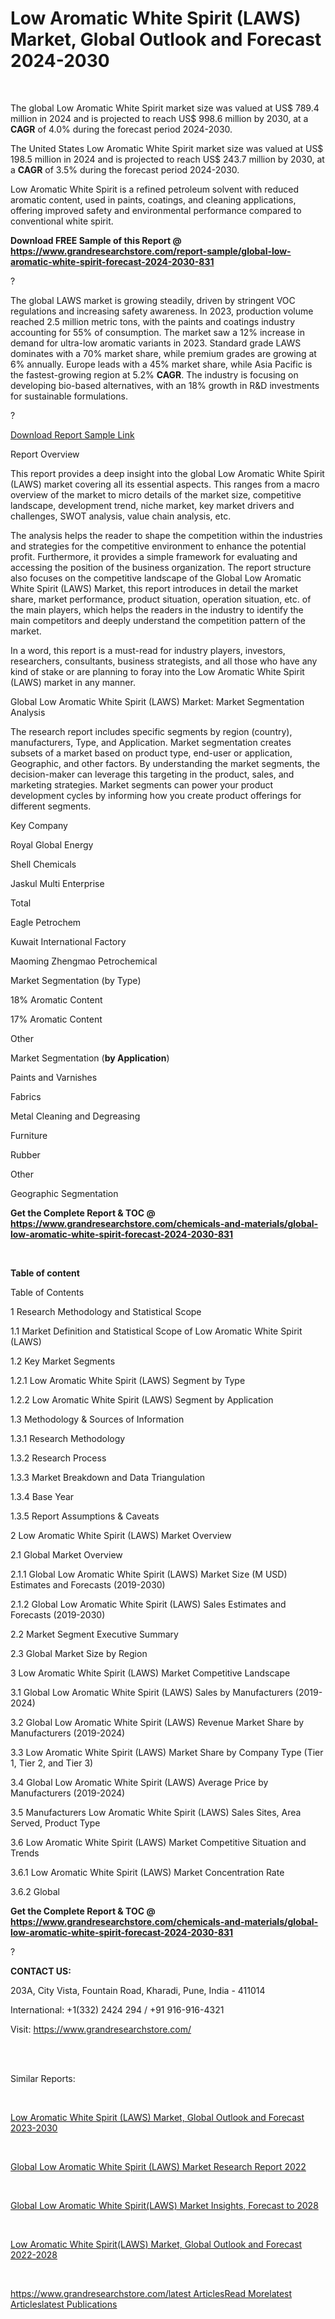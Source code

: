 <h1>Low Aromatic White Spirit (LAWS) Market, Global Outlook and Forecast 2024-2030</h1><br/><p>The global Low Aromatic White Spirit market size was valued at US$ 789.4 million in 2024 and is projected to reach US$ 998.6 million by 2030, at a <strong>CAGR</strong> of 4.0% during the forecast period 2024-2030.</p>
 
 
 
 <p>The United States Low Aromatic White Spirit market size was valued at US$ 198.5 million in 2024 and is projected to reach US$ 243.7 million by 2030, at a <strong>CAGR</strong> of 3.5% during the forecast period 2024-2030.</p>
 
 
 
 <p>Low Aromatic White Spirit is a refined petroleum solvent with reduced aromatic content, used in paints, coatings, and cleaning applications, offering improved safety and environmental performance compared to conventional white spirit.</p>
 
 
 
 <div><b>Download FREE Sample of this Report @ <a href="https://www.grandresearchstore.com/report-sample/global-low-aromatic-white-spirit-forecast-2024-2030-831">https://www.grandresearchstore.com/report-sample/global-low-aromatic-white-spirit-forecast-2024-2030-831</a></b></div>
 
 
 
 <p>? </p>
 
 
 
 <p>The global LAWS market is growing steadily, driven by stringent VOC regulations and increasing safety awareness. In 2023, production volume reached 2.5 million metric tons, with the paints and coatings industry accounting for 55% of consumption. The market saw a 12% increase in demand for ultra-low aromatic variants in 2023. Standard grade LAWS dominates with a 70% market share, while premium grades are growing at 6% annually. Europe leads with a 45% market share, while Asia Pacific is the fastest-growing region at 5.2% <strong>CAGR</strong>. The industry is focusing on developing bio-based alternatives, with an 18% growth in R&D investments for sustainable formulations.</p>
 
 
 
 <p>? </p>
 
 
 
 <p><a href="https://www.grandresearchstore.com/mr-admin/report-sample/global-low-aromatic-white-spirit-forecast-2024-2030-831">Download Report Sample Link</a></p>
 
 
 
 <p>Report Overview</p>
 
 
 
 <p>This report provides a deep insight into the global Low Aromatic White Spirit (LAWS) market covering all its essential aspects. This ranges from a macro overview of the market to micro details of the market size, competitive landscape, development trend, niche market, key market drivers and challenges, SWOT analysis, value chain analysis, etc.</p>
 
 
 
 <p>The analysis helps the reader to shape the competition within the industries and strategies for the competitive environment to enhance the potential profit. Furthermore, it provides a simple framework for evaluating and accessing the position of the business organization. The report structure also focuses on the competitive landscape of the Global Low Aromatic White Spirit (LAWS) Market, this report introduces in detail the market share, market performance, product situation, operation situation, etc. of the main players, which helps the readers in the industry to identify the main competitors and deeply understand the competition pattern of the market.</p>
 
 
 
 <p>In a word, this report is a must-read for industry players, investors, researchers, consultants, business strategists, and all those who have any kind of stake or are planning to foray into the Low Aromatic White Spirit (LAWS) market in any manner.</p>
 
 
 
 <p>Global Low Aromatic White Spirit (LAWS) Market: Market Segmentation Analysis</p>
 
 
 
 <p>The research report includes specific segments by region (country), manufacturers, Type, and Application. Market segmentation creates subsets of a market based on product type, end-user or application, Geographic, and other factors. By understanding the market segments, the decision-maker can leverage this targeting in the product, sales, and marketing strategies. Market segments can power your product development cycles by informing how you create product offerings for different segments.</p>
 
 
 
 <p>Key Company</p>
 
 
 
 <p>Royal Global Energy</p>
 
 
 
 <p>Shell Chemicals</p>
 
 
 
 <p>Jaskul Multi Enterprise</p>
 
 
 
 <p>Total</p>
 
 
 
 <p>Eagle Petrochem</p>
 
 
 
 <p>Kuwait International Factory</p>
 
 
 
 <p>Maoming Zhengmao Petrochemical</p>
 
 
 
 <p>Market Segmentation (by Type)</p>
 
 
 
 <p>18% Aromatic Content</p>
 
 
 
 <p>17% Aromatic Content</p>
 
 
 
 <p>Other</p>
 
 
 
 <p>Market Segmentation (<strong>by Application</strong>)</p>
 
 
 
 <p>Paints and Varnishes</p>
 
 
 
 <p>Fabrics</p>
 
 
 
 <p>Metal Cleaning and Degreasing</p>
 
 
 
 <p>Furniture</p>
 
 
 
 <p>Rubber</p>
 
 
 
 <p>Other</p>
 
 
 
 <p>Geographic Segmentation</p>
 
 
 
 <div><b>Get the Complete Report & TOC @ <a href="https://www.grandresearchstore.com/chemicals-and-materials/global-low-aromatic-white-spirit-forecast-2024-2030-831">https://www.grandresearchstore.com/chemicals-and-materials/global-low-aromatic-white-spirit-forecast-2024-2030-831</a></b></div>
 
 
 
 <p><br />
 
 <b>Table of content</b></p>
 
 
 
 <p>Table of Contents<br />
 
 1 Research Methodology and Statistical Scope<br />
 
 1.1 Market Definition and Statistical Scope of Low Aromatic White Spirit (LAWS)<br />
 
 1.2 Key Market Segments<br />
 
 1.2.1 Low Aromatic White Spirit (LAWS) Segment by Type<br />
 
 1.2.2 Low Aromatic White Spirit (LAWS) Segment by Application<br />
 
 1.3 Methodology & Sources of Information<br />
 
 1.3.1 Research Methodology<br />
 
 1.3.2 Research Process<br />
 
 1.3.3 Market Breakdown and Data Triangulation<br />
 
 1.3.4 Base Year<br />
 
 1.3.5 Report Assumptions & Caveats<br />
 
 2 Low Aromatic White Spirit (LAWS) Market Overview<br />
 
 2.1 Global Market Overview<br />
 
 2.1.1 Global Low Aromatic White Spirit (LAWS) Market Size (M USD) Estimates and Forecasts (2019-2030)<br />
 
 2.1.2 Global Low Aromatic White Spirit (LAWS) Sales Estimates and Forecasts (2019-2030)<br />
 
 2.2 Market Segment Executive Summary<br />
 
 2.3 Global Market Size by Region<br />
 
 3 Low Aromatic White Spirit (LAWS) Market Competitive Landscape<br />
 
 3.1 Global Low Aromatic White Spirit (LAWS) Sales by Manufacturers (2019-2024)<br />
 
 3.2 Global Low Aromatic White Spirit (LAWS) Revenue Market Share by Manufacturers (2019-2024)<br />
 
 3.3 Low Aromatic White Spirit (LAWS) Market Share by Company Type (Tier 1, Tier 2, and Tier 3)<br />
 
 3.4 Global Low Aromatic White Spirit (LAWS) Average Price by Manufacturers (2019-2024)<br />
 
 3.5 Manufacturers Low Aromatic White Spirit (LAWS) Sales Sites, Area Served, Product Type<br />
 
 3.6 Low Aromatic White Spirit (LAWS) Market Competitive Situation and Trends<br />
 
 3.6.1 Low Aromatic White Spirit (LAWS) Market Concentration Rate<br />
 
 3.6.2 Global</p>
 
 
 
 <div><b>Get the Complete Report & TOC @ <a href="https://www.grandresearchstore.com/chemicals-and-materials/global-low-aromatic-white-spirit-forecast-2024-2030-831">https://www.grandresearchstore.com/chemicals-and-materials/global-low-aromatic-white-spirit-forecast-2024-2030-831</a></b></div>
 
 
 
 <p>? </p>
 
 
 
 <p><b>CONTACT US:</b><br />
 
 203A, City Vista, Fountain Road, Kharadi, Pune, India - 411014<br />
 
 International: +1(332) 2424 294 / +91 916-916-4321<br />
 
 Visit: <a href="https://www.grandresearchstore.com/">https://www.grandresearchstore.com/</a><br />
 
 <br />
 
 <br />
 
 Similar Reports:<br />
 
 <br />
 
 <a href="https://www.grandresearchstore.com/chemicals-and-materials/global-low-aromatic-white-spirit-forecast-2023-2030-255">Low Aromatic White Spirit (LAWS) Market, Global Outlook and Forecast 2023-2030</a><br />
 
 <br />
 
 <a href="https://www.grandresearchstore.com/chemicals-and-materials/global-low-aromatic-white-spirit-2022-380">Global Low Aromatic White Spirit (LAWS) Market Research Report 2022</a><br />
 
 <br />
 
 <a href="https://www.grandresearchstore.com/chemicals-and-materials/global-low-aromatic-white-spirit-2028-891">Global Low Aromatic White Spirit(LAWS) Market Insights, Forecast to 2028</a><br />
 
 <br />
 
 <a href="https://www.grandresearchstore.com/chemicals-and-materials/global-low-aromatic-white-spirit-forecast-2022-2028-14">Low Aromatic White Spirit(LAWS) Market, Global Outlook and Forecast 2022-2028</a><br />
 
 <br />
 
 <a href="https://gyeongbokgung.com">https://www.grandresearchstore.com/</a><a href="https://hallyeomaritime.com">latest Articles</a><a href="https://jingwansa.com">Read More</a><a href="https://nguoiviet.jp/">latest Articles</a><a href="https://www.intelmarketresearch.com/">latest Publications</a></p>
